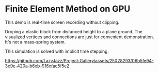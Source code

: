 # Finite Element Method on GPU

This demo is real-time screen recording without clipping.

Droping a elastic block from distanced height to a plane ground. The visualized vertices and connections are just for convenient demonstration. It's not a mass-spring system.

This simulation is solved with implicit time stepping.



https://github.com/LazyJazz/Project-Gallery/assets/25028293/06b5fe94-3e9e-420a-b6eb-916cfac5f5e2

